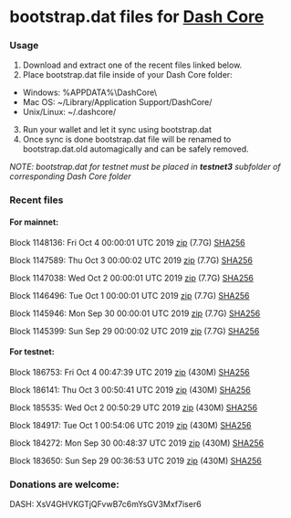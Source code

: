 # bootstrap.dat files for [Dash Core](https://www.dash.org)

### Usage

1. Download and extract one of the recent files linked below.
2. Place bootstrap.dat file inside of your Dash Core folder:
 - Windows: %APPDATA%\DashCore\
 - Mac OS: ~/Library/Application Support/DashCore/
 - Unix/Linux: ~/.dashcore/
3. Run your wallet and let it sync using bootstrap.dat
4. Once sync is done bootstrap.dat file will be renamed to bootstrap.dat.old automagically and can be safely removed.

_NOTE: bootstrap.dat for testnet must be placed in **testnet3** subfolder of corresponding Dash Core folder_

### Recent files

#### For mainnet:

Block 1148136: Fri Oct  4 00:00:01 UTC 2019 [zip](https://dash-bootstrap.ams3.digitaloceanspaces.com/mainnet/2019-10-04/bootstrap.dat.zip) (7.7G) [SHA256](https://dash-bootstrap.ams3.digitaloceanspaces.com/mainnet/2019-10-04/sha256.txt)

Block 1147589: Thu Oct  3 00:00:02 UTC 2019 [zip](https://dash-bootstrap.ams3.digitaloceanspaces.com/mainnet/2019-10-03/bootstrap.dat.zip) (7.7G) [SHA256](https://dash-bootstrap.ams3.digitaloceanspaces.com/mainnet/2019-10-03/sha256.txt)

Block 1147038: Wed Oct  2 00:00:01 UTC 2019 [zip](https://dash-bootstrap.ams3.digitaloceanspaces.com/mainnet/2019-10-02/bootstrap.dat.zip) (7.7G) [SHA256](https://dash-bootstrap.ams3.digitaloceanspaces.com/mainnet/2019-10-02/sha256.txt)

Block 1146496: Tue Oct  1 00:00:01 UTC 2019 [zip](https://dash-bootstrap.ams3.digitaloceanspaces.com/mainnet/2019-10-01/bootstrap.dat.zip) (7.7G) [SHA256](https://dash-bootstrap.ams3.digitaloceanspaces.com/mainnet/2019-10-01/sha256.txt)

Block 1145946: Mon Sep 30 00:00:01 UTC 2019 [zip](https://dash-bootstrap.ams3.digitaloceanspaces.com/mainnet/2019-09-30/bootstrap.dat.zip) (7.7G) [SHA256](https://dash-bootstrap.ams3.digitaloceanspaces.com/mainnet/2019-09-30/sha256.txt)

Block 1145399: Sun Sep 29 00:00:02 UTC 2019 [zip](https://dash-bootstrap.ams3.digitaloceanspaces.com/mainnet/2019-09-29/bootstrap.dat.zip) (7.7G) [SHA256](https://dash-bootstrap.ams3.digitaloceanspaces.com/mainnet/2019-09-29/sha256.txt)


#### For testnet:

Block 186753: Fri Oct  4 00:47:39 UTC 2019 [zip](https://dash-bootstrap.ams3.digitaloceanspaces.com/testnet/2019-10-04/bootstrap.dat.zip) (430M) [SHA256](https://dash-bootstrap.ams3.digitaloceanspaces.com/testnet/2019-10-04/sha256.txt)

Block 186141: Thu Oct  3 00:50:41 UTC 2019 [zip](https://dash-bootstrap.ams3.digitaloceanspaces.com/testnet/2019-10-03/bootstrap.dat.zip) (430M) [SHA256](https://dash-bootstrap.ams3.digitaloceanspaces.com/testnet/2019-10-03/sha256.txt)

Block 185535: Wed Oct  2 00:50:29 UTC 2019 [zip](https://dash-bootstrap.ams3.digitaloceanspaces.com/testnet/2019-10-02/bootstrap.dat.zip) (430M) [SHA256](https://dash-bootstrap.ams3.digitaloceanspaces.com/testnet/2019-10-02/sha256.txt)

Block 184917: Tue Oct  1 00:54:06 UTC 2019 [zip](https://dash-bootstrap.ams3.digitaloceanspaces.com/testnet/2019-10-01/bootstrap.dat.zip) (430M) [SHA256](https://dash-bootstrap.ams3.digitaloceanspaces.com/testnet/2019-10-01/sha256.txt)

Block 184272: Mon Sep 30 00:48:37 UTC 2019 [zip](https://dash-bootstrap.ams3.digitaloceanspaces.com/testnet/2019-09-30/bootstrap.dat.zip) (430M) [SHA256](https://dash-bootstrap.ams3.digitaloceanspaces.com/testnet/2019-09-30/sha256.txt)

Block 183650: Sun Sep 29 00:36:53 UTC 2019 [zip](https://dash-bootstrap.ams3.digitaloceanspaces.com/testnet/2019-09-29/bootstrap.dat.zip) (430M) [SHA256](https://dash-bootstrap.ams3.digitaloceanspaces.com/testnet/2019-09-29/sha256.txt)


### Donations are welcome:

DASH: XsV4GHVKGTjQFvwB7c6mYsGV3Mxf7iser6
